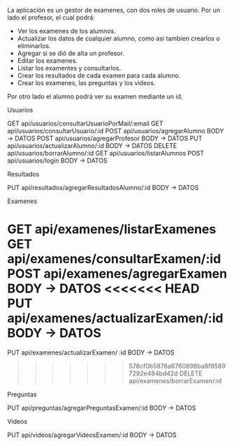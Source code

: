 La aplicación es un gestor de examenes, con dos roles de usuario. Por un lado el profesor, el cual podrá:
* Ver los examenes de los alumnos. 
* Actualizar los datos de cualquier alumno, como asi tambien crearlos o eliminarlos.
* Agregar si se dió de alta un profesor.
* Editar los examenes.
* Listar los examentes y consultarlos.
* Crear los resultados de cada examen para cada alumno.
* Crear los examenes, las preguntas y los videos.

Por otro lado el alumno podrá ver su examen mediante un id.

Usuarios

GET api/usuarios/consultarUsuarioPorMail/:email
GET api/usuarios/consultarUsuario/:id
POST api/usuarios/agregarAlumno BODY -> DATOS
POST api/usuarios/agregarProfesor BODY -> DATOS
PUT api/usuarios/actualizarAlumno/:id BODY -> DATOS
DELETE api/usuarios/borrarAlumno/:id
GET api/usuarios/listarAlumnos
POST api/usuarios/login BODY -> DATOS

Resultados

PUT api/resultados/agregarResultadosAlumno/:id BODY -> DATOS

Examenes

GET api/examenes/listarExamenes
GET api/examenes/consultarExamen/:id
POST api/examenes/agregarExamen BODY -> DATOS
<<<<<<< HEAD
PUT api/examenes/actualizarExamen/:id BODY -> DATOS 
=======
PUT api/examenes/actualizarExamen/ :id BODY -> DATOS 
>>>>>>> 578cf0b5876a6760898ba8f85897292e484bd42d
DELETE api/examenes/borrarExamen/:id

Preguntas

PUT api/preguntas/agregarPreguntasExamen/:id BODY -> DATOS

Videos

PUT api/videos/agregarVideosExamen/:id BODY -> DATOS






